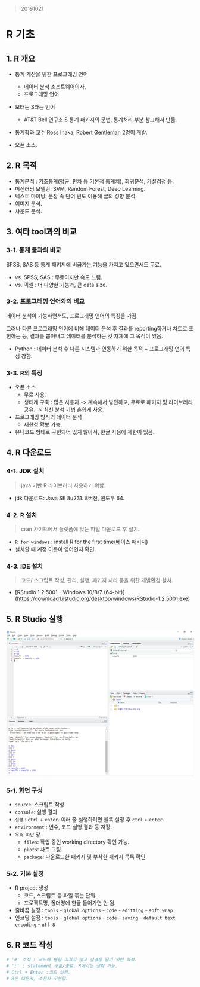 > 20191021



# R 기초

## 1. R 개요

* 통계 계산을 위한 프로그래밍 언어

  * 데이터 분석 소프트웨어이자,
  * 프로그래밍 언어.

* 모태는 S라는 언어

  * AT&T Bell 연구소 S 통계 패키지의 문법, 통계처리 부분 참고해서 만듦.

* 통계학과 교수 Ross Ihaka, Robert Gentleman 2명이 개발.

* 오픈 소스.

  

## 2. R 목적



* 통계분석 : 기초통계(평균, 편차 등 기본적 통계치), 회귀분석, 가설검정 등.
* 머신러닝 모델링: SVM, Random Forest, Deep Learning.
* 텍스트 마이닝: 문장 속 단어 빈도 이용해 글의 성향 분석.
* 이미지 분석.
* 사운드 분석.



## 3. 여타 tool과의 비교

### 3-1. 통계 툴과의 비교

SPSS, SAS 등 통계 패키지에 버금가는 기능을 가지고 있으면서도 무료.

* vs. SPSS, SAS : 무료이지만 속도 느림.
* vs. 엑셀 : 더 다양한 기능과, 큰 data size.

### 3-2. 프로그래밍 언어와의 비교

데이터 분석이 가능하면서도, 프로그래밍 언어의 특징을 가짐.

그러나 다른 프로그래밍 언어에 비해 데이터 분석 후 결과를 reporting하거나 차트로 표현하는 등, 결과를 뽑아내고 데이터를 분석하는 것 자체에 그 목적이 있음.

* Python : 데이터 분석 후 다른 시스템과 연동하기 위한 목적 + 프로그래밍 언어 특성 강함.

### 3-3. R의 특징

* 오픈 소스
  * 무료 사용.
  * 생태계 구축 : 많은 사용자 -> 계속해서 발전하고, 무료로 패키지 및 라이브러리 공유. -> 최신 분석 기법 손쉽게 사용.
* 프로그래밍 방식의 데이터 분석
  * 재현성 확보 가능.
* 유니코드 형태로 구현되어 있지 않아서, 한글 사용에 제한이 있음.



## 4. R 다운로드

### 4-1. JDK 설치

>  java 기반 R 라이브러리 사용하기 위함.

* jdk 다운로드: Java SE 8u231. 8버전, 윈도우 64. 

### 4-2. R 설치

>  cran 사이트에서 플랫폼에 맞는 파일 다운로드 후 설치.

* `R for windows` : install R for the first time(베이스 패키지)
* 설치할 때 계정 이름이 영어인지 확인.

### 4-3. IDE 설치

>코드/ 스크립트 작성, 관리, 실행, 패키지 처리 등을 위한 개발환경 설치.

* [RStudio 1.2.5001 - Windows 10/8/7 (64-bit)] (https://download1.rstudio.org/desktop/windows/RStudio-1.2.5001.exe)

## 5. R Studio 실행

![r1](images/r1.jpg)

### 5-1. 화면 구성

* `source`: 스크립트 작성.
* `console`: 실행 결과
* `실행` : `ctrl` + `enter`. 여러 줄 실행하려면 블록 설정 후 `ctrl` + `enter`.
* `environment` : 변수, 코드 실행 결과 등 저장.
* `우측 하단` 창
  * `files`: 작업 중인 working directory 확인 가능.
  * `plots`: 차트 그림.
  * `package`: 다운로드한 패키지 및 부착한  패키지 목록 확인.

### 5-2. 기본 설정

* R project 생성
  * 코드, 스크립트 등 파일 묶는 단위.
  * 프로젝트명, 폴더명에 한글 들어가면 안 됨.
* 줄바꿈 설정 : `tools` - `global options` - `code` - `editting` - `soft wrap`
* 인코딩 설정 : `tools` - `global options` - `code` - `saving` - `default text encoding` - `utf-8`

## 6. R 코드 작성

``` R
# '#' 주석 : 코드에 영향 미치지 않고 설명을 달기 위한 목적.
# ';' : statement 구분/종료. R에서는 생략 가능.
# Ctrl + Enter :코드 실행.
# R은 대문자, 소문자 구분함.
```

